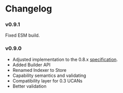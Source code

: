 # Changelog

### v0.9.1

Fixed ESM build.

### v0.9.0

- Adjusted implementation to the 0.8.x [specification](https://github.com/ucan-wg/spec#readme).
- Added Builder API
- Renamed Indexer to Store
- Capability semantics and validating
- Compatibility layer for 0.3 UCANs
- Better validation